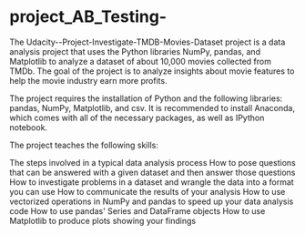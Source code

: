 # project_AB_Testing-

The Udacity--Project-Investigate-TMDB-Movies-Dataset project is a data analysis project that uses the Python libraries NumPy, pandas, and Matplotlib to analyze a dataset of about 10,000 movies collected from TMDb. The goal of the project is to analyze insights about movie features to help the movie industry earn more profits.

The project requires the installation of Python and the following libraries: pandas, NumPy, Matplotlib, and csv. It is recommended to install Anaconda, which comes with all of the necessary packages, as well as IPython notebook.

The project teaches the following skills:

The steps involved in a typical data analysis process
How to pose questions that can be answered with a given dataset and then answer those questions
How to investigate problems in a dataset and wrangle the data into a format you can use
How to communicate the results of your analysis
How to use vectorized operations in NumPy and pandas to speed up your data analysis code
How to use pandas' Series and DataFrame objects
How to use Matplotlib to produce plots showing your findings
